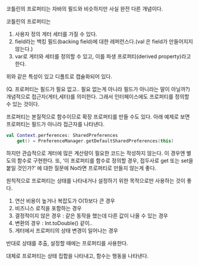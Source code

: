 코틀린의 프로퍼티는 자바의 필드와 비슷하지만 사실 완전 다른 개념이다.

코틀린의 프로퍼티는 

1. 사용자 정의 게터 세터를 가질 수 있다.
2. field라는 백킹 필드(backing field)에 대한 레퍼런스다.(val 은 field가 만들어지지 않는다.)
3. var로 게터와 세터를 정의할 수 있고, 이를 파생 프로퍼티(derived property)라고 한다.

위와 같은 특성이 있고 디폴트로 캡슐화되어 있다. 

(Q. 프로퍼티는 필드가 필요 없고.. 필요 없는게 아니라 필드가 아니라는 말이 아닐까?) 개념적으로 접근자(게터,세터)를 의미한다. 그래서 인터페이스에도 프로퍼티를 정의할 수 있는 것이다.

프로퍼티는 본질적으로 함수이므로 확장 프로퍼티를 만들 수도 있다.  아래 예제로 보면 프로퍼티는 필드가 아니라 접근자를 나타낸다.

```kotlin
val Context.perferences: SharedPreferences
	get() = PreferenceManager.getDefaultSharedPreferences(this)
```

하지만 관습적으로 게터에 많은 계산량이 필요한 코드는 작성하지 않는다. 이 경우엔 별도의 함수로 구현한다. 또, ‘이 프로퍼티를 함수로 정의할 경우, 접두사로 get 또는 set을 붙일 것인가?’ 에 대한 질문에 No라면 프로퍼티로 만들지 않는게 좋다.

원칙적으로 프로퍼티는 상태를 나타내거나 설정하기 위한 목적으로만 사용하는 것이 좋다.

1. 연산 비용이 높거나 복잡도가 O(1)보다 큰 경우
2. 비즈니스 로직을 포함하는 경우
3. 결정적이지 않은 경우 : 같은 동작을 했는데 다른 값이 나올 수 있는 경우 
4. 변환의 경우 : Int.toDouble() 같이..
5. 게터에서 프로퍼티의 상태 변경이 일어나는 경우

반대로 상태를 추출, 설정할 때에는 프로퍼티를 사용한다.

대체로 프로퍼티는 상태 집합을 나타내고, 함수는 행동을 나타낸다.
